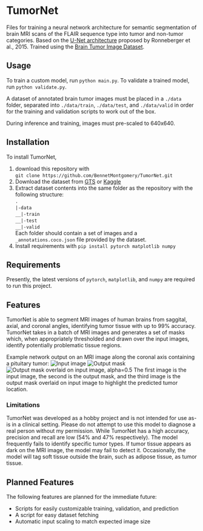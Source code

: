 # TumorNet

Files for training a neural network architecture for semantic segmentation of brain MRI scans of the FLAIR sequence type
into tumor and non-tumor categories. Based on the [U-Net architecture](https://arxiv.org/pdf/1505.04597.pdf) proposed by
Ronneberger et al., 2015. Trained using the [Brain Tumor Image Dataset](https://gts.ai/dataset-download/brain-tumor-image-dataset-semantic-segmentation/).

## Usage
To train a custom model, run
``python main.py``. To validate a trained model, run ``python validate.py``.

A dataset of annotated brain tumor images must be placed in a ``./data`` folder, separated into ``./data/train``, 
``./data/test``, and ``./data/valid`` in order for the training and validation scripts to work out of the box. 

During inference and training, images must pre-scaled to 640x640. 

## Installation
To install TumorNet, 
1. download this repository with \
``git clone https://github.com/BennetMontgomery/TumorNet.git``
2. Download the dataset from [GTS](https://gts.ai/dataset-download/brain-tumor-image-dataset-semantic-segmentation/) or [Kaggle](https://www.kaggle.com/datasets/pkdarabi/brain-tumor-image-dataset-semantic-segmentation)
3. Extract dataset contents into the same folder as the repository with the following structure: \
``.``\
``|-data``\
``__|-train``\
``__|-test``\
``__|-valid``\
Each folder should contain a set of images and a ``_annotations.coco.json`` file provided by the dataset.
4. Install requirements with ``pip install pytorch matplotlib numpy``

## Requirements
Presently, the latest versions of ``pytorch``, ``matplotlib``, and ``numpy`` are required to run this project.

## Features
TumorNet is able to segment MRI images of human brains from saggital, axial, and coronal angles, identifying tumor 
tissue with up to 99% accuracy. TumorNet takes in a batch of MRI images and generates a set of masks which, when 
appropriately thresholded and drawn over the input images, identify potentially problematic tissue regions. 

Example network output on an MRI image along the coronal axis containing a pituitary tumor:
![Input image](https://i.imgur.com/03k8bSA.png)
![Output mask](https://i.imgur.com/sRTTzSG.png)
![Output mask overlaid on input image, alpha=0.5](https://i.imgur.com/KDX4IxW.png)
The first image is the input image, the second is the output mask, and the third image is the output mask overlaid on 
input image to highlight the predicted tumor location. 

### Limitations
TumorNet was developed as a hobby project and is not intended for use as-is in a clinical setting. Please do not attempt
to use this model to diagnose a real person without my permission. While TumorNet has a high accuracy, precision and
recall are low (54% and 47% respectively). The model frequently fails to identify specific tumor types. If tumor tissue appears as dark on the MRI
image, the model may fail to detect it. Occasionally, the model will tag soft tissue outside the brain, such as adipose
tissue, as tumor tissue. 

## Planned Features
The following features are planned for the immediate future:
* Scripts for easily customizable training, validation, and prediction
* A script for easy dataset fetching
* Automatic input scaling to match expected image size
